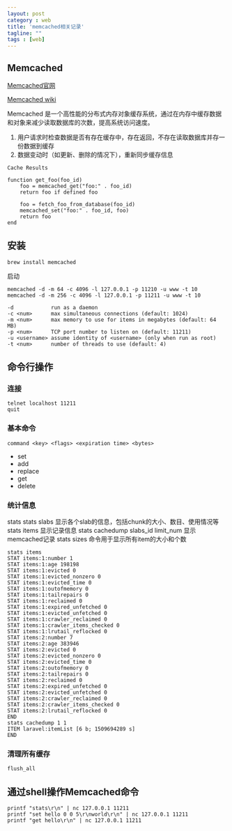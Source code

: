 ```yaml
---
layout: post
category : web
title: 'memcached相关记录'
tagline: ""
tags : [web]
---
```


## Memcached

[Memcached官网](http://memcached.org/)

[Memcached wiki](https://github.com/memcached/memcached/wiki)

Memcached 是一个高性能的分布式内存对象缓存系统，通过在内存中缓存数据和对象来减少读取数据库的次数，提高系统访问速度。

1. 用户请求时检查数据是否有存在缓存中，存在返回，不存在读取数据库并存一份数据到缓存
2. 数据变动时（如更新、删除的情况下），重新同步缓存信息

```
Cache Results

function get_foo(foo_id)
    foo = memcached_get("foo:" . foo_id)
    return foo if defined foo

    foo = fetch_foo_from_database(foo_id)
    memcached_set("foo:" . foo_id, foo)
    return foo
end
```

<!--break-->

## 安装

```
brew install memcached
```

启动

```
memcached -d -m 64 -c 4096 -l 127.0.0.1 -p 11210 -u www -t 10
memcached -d -m 256 -c 4096 -l 127.0.0.1 -p 11211 -u www -t 10

-d            run as a daemon
-c <num>      max simultaneous connections (default: 1024)
-m <num>      max memory to use for items in megabytes (default: 64 MB)
-p <num>      TCP port number to listen on (default: 11211)
-u <username> assume identity of <username> (only when run as root)
-t <num>      number of threads to use (default: 4)
```

## 命令行操作

### 连接

```
telnet localhost 11211
quit
```

### 基本命令

```
command <key> <flags> <expiration time> <bytes>
```

- set
- add
- replace
- get
- delete

### 统计信息

stats
stats slabs 显示各个slab的信息，包括chunk的大小、数目、使用情况等
stats items 显示记录信息
stats cachedump slabs_id limit_num 显示memcached记录
stats sizes 命令用于显示所有item的大小和个数

```
stats items
STAT items:1:number 1
STAT items:1:age 198198
STAT items:1:evicted 0
STAT items:1:evicted_nonzero 0
STAT items:1:evicted_time 0
STAT items:1:outofmemory 0
STAT items:1:tailrepairs 0
STAT items:1:reclaimed 0
STAT items:1:expired_unfetched 0
STAT items:1:evicted_unfetched 0
STAT items:1:crawler_reclaimed 0
STAT items:1:crawler_items_checked 0
STAT items:1:lrutail_reflocked 0
STAT items:2:number 7
STAT items:2:age 383946
STAT items:2:evicted 0
STAT items:2:evicted_nonzero 0
STAT items:2:evicted_time 0
STAT items:2:outofmemory 0
STAT items:2:tailrepairs 0
STAT items:2:reclaimed 0
STAT items:2:expired_unfetched 0
STAT items:2:evicted_unfetched 0
STAT items:2:crawler_reclaimed 0
STAT items:2:crawler_items_checked 0
STAT items:2:lrutail_reflocked 0
END
stats cachedump 1 1
ITEM laravel:itemList [6 b; 1509694289 s]
END
```

### 清理所有缓存

```
flush_all
```

## 通过shell操作Memcached命令

```
printf "stats\r\n" | nc 127.0.0.1 11211
printf "set hello 0 0 5\r\nworld\r\n" | nc 127.0.0.1 11211
printf "get hello\r\n" | nc 127.0.0.1 11211
```

